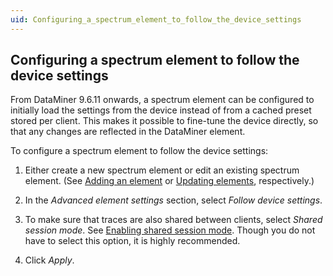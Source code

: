 ```yaml
---
uid: Configuring_a_spectrum_element_to_follow_the_device_settings
---
```


## Configuring a spectrum element to follow the device settings

From DataMiner 9.6.11 onwards, a spectrum element can be configured to initially load the settings from the device instead of from a cached preset stored per client. This makes it possible to fine-tune the device directly, so that any changes are reflected in the DataMiner element.

To configure a spectrum element to follow the device settings:

1. Either create a new spectrum element or edit an existing spectrum element. (See [Adding an element](xref:Adding_and_deleting_elements#adding-an-element) or [Updating elements](xref:Updating_elements), respectively.)

2. In the *Advanced element settings* section, select *Follow device settings*.

3. To make sure that traces are also shared between clients, select *Shared session mode*. See [Enabling shared session mode](Viewing_spectrum_analyzer_traces.md#enabling-shared-session-mode). Though you do not have to select this option, it is highly recommended.

4. Click *Apply*.
